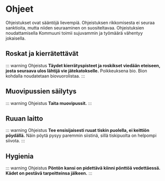# Ohjeet

Ohjeistukset ovat sääntöjä lievempiä. Ohjeistuksen rikkomisesta ei seuraa sanktioita, mutta niiden seuraaminen on suositeltavaa. Ohjeistuksien noudattamisella Kommuuni toimii sujuvammin ja työmäärä vähentyy jokaisella.

## Roskat ja kierrätettävät

::: warning Ohjeistus
**Täydet kierrätyspisteet ja roskikset viedään eteiseen, josta seuraava ulos lähtijä vie jätekatokselle.** Poikkeuksena bio. Bion kohdalla noudatetaan biovuorolistaa.
:::

## Muovipussien säilytys

::: warning Ohjeistus
**Taita muovipussit.**
:::

## Ruuan laitto

::: warning Ohjeistus
**Tee ensisijaisesti ruuat tiskin puolella, ei keittiön pöydällä.** Näin pöytä pysyy paremmin siistinä, sillä tiskipuolta on helpompi siivota.
:::

## Hygienia

::: warning Ohjeistus
**Pöntön kansi on pidettävä kiinni pönttöä vedettäessä. Kädet on pestävä tarpeitteinsa jälkeen.**
:::
